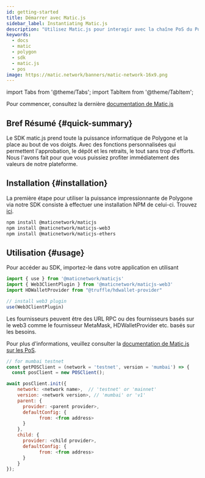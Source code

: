 ```yaml
---
id: getting-started
title: Démarrer avec Matic.js
sidebar_label: Instantiating Matic.js
description: "Utilisez Matic.js pour interagir avec la chaîne PoS du Polygone."
keywords:
  - docs
  - matic
  - polygon
  - sdk
  - matic.js
  - pos
image: https://matic.network/banners/matic-network-16x9.png
---
```


import Tabs from '@theme/Tabs';
import TabItem from '@theme/TabItem';

Pour commencer, consultez la dernière [documentation de Matic.js](/docs/develop/ethereum-polygon/matic-js/get-started)

## Bref Résumé {#quick-summary}

Le SDK matic.js prend toute la puissance informatique de Polygone et la place au bout de vos doigts. Avec des fonctions personnalisées qui permettent l'approbation, le dépôt et les retraits, le tout sans trop d'efforts. Nous l'avons fait pour que vous puissiez profiter immédiatement des valeurs de notre plateforme.

## Installation {#installation}
La première étape pour utiliser la puissance impressionnante de Polygone via notre SDK consiste à effectuer une installation NPM de celui-ci. Trouvez [ici](https://www.npmjs.com/package/@maticnetwork/maticjs).

```bash
npm install @maticnetwork/maticjs
npm install @maticnetwork/maticjs-web3
npm install @maticnetwork/maticjs-ethers
```

## Utilisation {#usage}
Pour accéder au SDK, importez-le dans votre application en utilisant
```js
import { use } from '@maticnetwork/maticjs'
import { Web3ClientPlugin } from '@maticnetwork/maticjs-web3'
import HDWalletProvider from "@truffle/hdwallet-provider"

// install web3 plugin
use(Web3ClientPlugin)
```

Les fournisseurs peuvent être des URL RPC ou des fournisseurs basés sur le web3 comme le fournisseur MetaMask, HDWalletProvider etc. basés sur les besoins.

Pour plus d'informations, veuillez consulter la [documentation de Matic.js sur les PoS](https://maticnetwork.github.io/matic.js/docs/pos/).

```js
// for mumbai testnet
const getPOSClient = (network = 'testnet', version = 'mumbai') => {
  const posClient = new POSClient();

await posClient.init({
    network: <network name>,  // 'testnet' or 'mainnet'
    version: <network version>, // 'mumbai' or 'v1'
    parent: {
      provider: <parent provider>,
      defaultConfig: {
            from: <from address>
      }
    },
    child: {
      provider: <child provider>,
      defaultConfig: {
            from: <from address>
      }
    }
});
```

